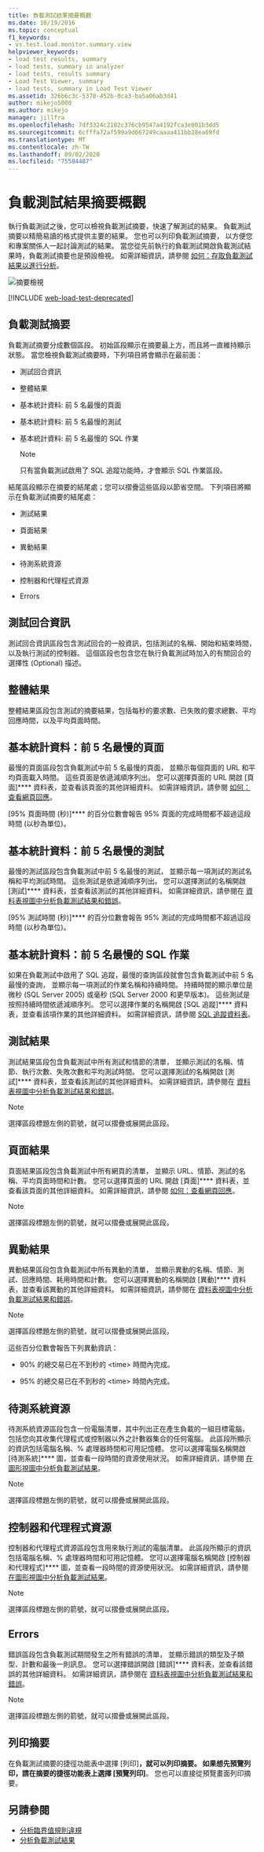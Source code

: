 ```yaml
---
title: 負載測試結果摘要概觀
ms.date: 10/19/2016
ms.topic: conceptual
f1_keywords:
- vs.test.load.monitor.summary.view
helpviewer_keywords:
- load test results, summary
- load tests, summary in analyzer
- load tests, results summary
- Load Test Viewer, summary
- load tests, summary in Load Test Viewer
ms.assetid: 326b6c3c-5378-452b-8ca3-ba5a06ab3d41
author: mikejo5000
ms.author: mikejo
manager: jillfra
ms.openlocfilehash: 7df3324c2182c376cb9547a4192fca3e601b3dd5
ms.sourcegitcommit: 6cfffa72af599a9d667249caaaa411bb28ea69fd
ms.translationtype: MT
ms.contentlocale: zh-TW
ms.lasthandoff: 09/02/2020
ms.locfileid: "75584487"
---
```

# <a name="load-test-results-summary-overview"></a>負載測試結果摘要概觀

執行負載測試之後，您可以檢視負載測試摘要，快速了解測試的結果。 負載測試摘要以精簡易讀的格式提供主要的結果。 您也可以列印負載測試摘要， 以方便您和專案關係人一起討論測試的結果。 當您從先前執行的負載測試開啟負載測試結果時，負載測試摘要也是預設檢視。 如需詳細資訊，請參閱 [如何：存取負載測試結果以進行分析](../test/how-to-access-load-test-results-for-analysis.md)。

![摘要檢視](../test/media/ltest_summaryview.png)

[!INCLUDE [web-load-test-deprecated](includes/web-load-test-deprecated.md)]

## <a name="the-load-test-summary"></a>負載測試摘要

負載測試摘要分成數個區段。 初始區段顯示在摘要最上方，而且將一直維持顯示狀態。 當您檢視負載測試摘要時，下列項目將會顯示在最前面：

- 測試回合資訊

- 整體結果

- 基本統計資料: 前 5 名最慢的頁面

- 基本統計資料: 前 5 名最慢的測試

- 基本統計資料: 前 5 名最慢的 SQL 作業

    > [!NOTE]
    > 只有當負載測試啟用了 SQL 追蹤功能時，才會顯示 SQL 作業區段。

結尾區段顯示在摘要的結尾處；您可以摺疊這些區段以節省空間。 下列項目將顯示在負載測試摘要的結尾處：

- 測試結果

- 頁面結果

- 異動結果

- 待測系統資源

- 控制器和代理程式資源

- Errors

## <a name="test-run-information"></a>測試回合資訊

測試回合資訊區段包含測試回合的一般資訊，包括測試的名稱、開始和結束時間，以及執行測試的控制器。 這個區段也包含您在執行負載測試時加入的有關回合的選擇性 (Optional) 描述。

## <a name="overall-results"></a>整體結果

整體結果區段包含測試的摘要結果，包括每秒的要求數、已失敗的要求總數、平均回應時間，以及平均頁面時間。

## <a name="key-statistic-top-5-slowest-pages"></a>基本統計資料：前 5 名最慢的頁面

最慢的頁面區段包含負載測試中前 5 名最慢的頁面， 並顯示每個頁面的 URL 和平均頁面載入時間。 這些頁面是依遞減順序列出。 您可以選擇頁面的 URL 開啟 [頁面]**** 資料表，並查看該頁面的其他詳細資料。 如需詳細資訊，請參閱 [如何：查看網頁回應](../test/how-to-view-web-page-response-time-in-a-load-test.md)。

[95% 頁面時間 (秒)]**** 的百分位數會報告 95% 頁面的完成時間都不超過這段時間 (以秒為單位)。

## <a name="key-statistic-top-5-slowest-tests"></a>基本統計資料：前 5 名最慢的測試

最慢的測試區段包含負載測試中前 5 名最慢的測試， 並顯示每一項測試的測試名稱和平均測試時間。 這些測試是依遞減順序列出。 您可以選擇測試的名稱開啟 [測試]**** 資料表，並查看該測試的其他詳細資料。 如需詳細資訊，請參閱在 [資料表視圖中分析負載測試結果和錯誤](../test/analyze-load-test-results-and-errors-in-the-tables-view.md)。

[95% 測試時間 (秒)]**** 的百分位數會報告 95% 測試的完成時間都不超過這段時間 (以秒為單位)。

## <a name="key-statistic-top-5-slowest-sql-operations"></a>基本統計資料：前 5 名最慢的 SQL 作業

如果在負載測試中啟用了 SQL 追蹤，最慢的查詢區段就會包含負載測試中前 5 名最慢的查詢， 並顯示每一項測試的作業名稱和持續時間。 持續時間的顯示單位是微秒 (SQL Server 2005) 或毫秒 (SQL Server 2000 和更早版本)。 這些測試是按照持續時間依遞減順序列。 您可以選擇作業的名稱開啟 [SQL 追蹤]**** 資料表，並查看該項作業的其他詳細資料。 如需詳細資訊，請參閱 [SQL 追蹤資料表](../test/analyze-load-test-results-and-errors-in-the-tables-view.md#the-sql-trace-data-table)。

## <a name="test-results"></a>測試結果

測試結果區段包含負載測試中所有測試和情節的清單， 並顯示測試的名稱、情節、執行次數、失敗次數和平均測試時間。 您可以選擇測試的名稱開啟 [測試]**** 資料表，並查看該測試的其他詳細資料。 如需詳細資訊，請參閱在 [資料表視圖中分析負載測試結果和錯誤](../test/analyze-load-test-results-and-errors-in-the-tables-view.md)。

> [!NOTE]
> 選擇區段標題左側的箭號，就可以摺疊或展開此區段。

## <a name="page-results"></a>頁面結果

頁面結果區段包含負載測試中所有網頁的清單， 並顯示 URL、情節、測試的名稱、平均頁面時間和計數。 您可以選擇頁面的 URL 開啟 [頁面]**** 資料表，並查看該頁面的其他詳細資料。 如需詳細資訊，請參閱 [如何：查看網頁回應](../test/how-to-view-web-page-response-time-in-a-load-test.md)。

> [!NOTE]
> 選擇區段標題左側的箭號，就可以摺疊或展開此區段。

## <a name="transaction-results"></a>異動結果

異動結果區段包含負載測試中所有異動的清單， 並顯示異動的名稱、情節、測試、回應時間、耗用時間和計數。 您可以選擇異動的名稱開啟 [異動]**** 資料表，並查看該異動的其他詳細資料。 如需詳細資訊，請參閱在 [資料表視圖中分析負載測試結果和錯誤](../test/analyze-load-test-results-and-errors-in-the-tables-view.md)。

> [!NOTE]
> 選擇區段標題左側的箭號，就可以摺疊或展開此區段。

這些百分位數會報告下列異動資訊：

- 90% 的總交易已在不到秒的 \<time> 時間內完成。

- 95% 的總交易已在不到秒的 \<time> 時間內完成。

## <a name="system-under-test-resources"></a>待測系統資源

待測系統資源區段包含一份電腦清單，其中列出正在產生負載的一組目標電腦， 包括您向其收集代理程式或控制器以外之計數器集合的任何電腦。 此區段所顯示的資訊包括電腦名稱、% 處理器時間和可用記憶體。 您可以選擇電腦名稱開啟 [待測系統]**** 圖，並查看一段時間的資源使用狀況。 如需詳細資訊，請參閱 [在圖形視圖中分析負載測試結果](../test/analyze-load-test-results-in-the-graphs-view.md)。

> [!NOTE]
> 選擇區段標題左側的箭號，就可以摺疊或展開此區段。

## <a name="controller-and-agent-resources"></a>控制器和代理程式資源

控制器和代理程式資源區段包含用來執行測試的電腦清單。 此區段所顯示的資訊包括電腦名稱、% 處理器時間和可用記憶體。 您可以選擇電腦名稱開啟 [控制器和代理程式]**** 圖，並查看一段時間的資源使用狀況。 如需詳細資訊，請參閱 [在圖形視圖中分析負載測試結果](../test/analyze-load-test-results-in-the-graphs-view.md)。

> [!NOTE]
> 選擇區段標題左側的箭號，就可以摺疊或展開此區段。

## <a name="errors"></a>Errors

錯誤區段包含負載測試期間發生之所有錯誤的清單， 並顯示錯誤的類型及子類型、計數和最後一則訊息。 您可以選擇錯誤開啟 [錯誤]**** 資料表，並查看該錯誤的其他詳細資料。 如需詳細資訊，請參閱在 [資料表視圖中分析負載測試結果和錯誤](../test/analyze-load-test-results-and-errors-in-the-tables-view.md)。

> [!NOTE]
> 選擇區段標題左側的箭號，就可以摺疊或展開此區段。

## <a name="print-a-summary"></a>列印摘要

在負載測試摘要的捷徑功能表中選擇 [列印]****，就可以列印摘要。 如果想先預覽列印，請在摘要的捷徑功能表上選擇 [預覽列印]****。 您也可以直接從預覽畫面列印摘要。

## <a name="see-also"></a>另請參閱

- [分析臨界值規則違規](../test/analyze-threshold-rule-violations-in-load-tests.md)
- [分析負載測試結果](../test/analyze-load-test-results-using-the-load-test-analyzer.md)
